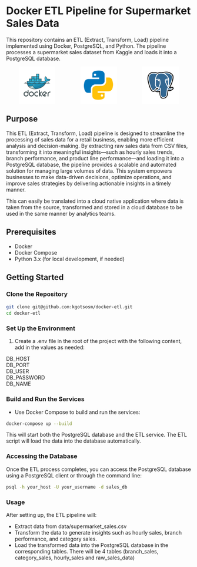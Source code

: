 # Docker ETL Pipeline for Supermarket Sales Data

This repository contains an ETL (Extract, Transform, Load) pipeline implemented using Docker, PostgreSQL, and Python. The pipeline processes a supermarket sales dataset from Kaggle and loads it into a PostgreSQL database.

<div style="display: flex; justify-content: space-around; gap: 10">
    <img src="/image/docker.svg" alt="Docker" width="100" />
    <img src="/image/python.svg" alt="Python" width="100" />
    <img src="/image/postgresql.svg" alt="PostgreSQL" width="100" />
</div>

## Purpose

This ETL (Extract, Transform, Load) pipeline is designed to streamline the processing of sales data for a retail business, enabling more efficient analysis and decision-making. By extracting raw sales data from CSV files, transforming it into meaningful insights—such as hourly sales trends, branch performance, and product line performance—and loading it into a PostgreSQL database, the pipeline provides a scalable and automated solution for managing large volumes of data. This system empowers businesses to make data-driven decisions, optimize operations, and improve sales strategies by delivering actionable insights in a timely manner.

This can easily be translated into a cloud native application where data is taken from the source, transformed and stored in a cloud database to be used in the same manner by analytics teams.

## Prerequisites

- Docker
- Docker Compose
- Python 3.x (for local development, if needed)

## Getting Started

### Clone the Repository

```bash
git clone git@github.com:kgotsosm/docker-etl.git
cd docker-etl
```

### Set Up the Environment

1. Create a .env file in the root of the project with the following content, add in the values as needed:

DB_HOST<br>
DB_PORT<br>
DB_USER<br>
DB_PASSWORD<br>
DB_NAME<br>

### Build and Run the Services
 - Use Docker Compose to build and run the services:

```bash
docker-compose up --build
```

This will start both the PostgreSQL database and the ETL service. The ETL script will load the data into the database automatically.

### Accessing the Database

Once the ETL process completes, you can access the PostgreSQL database using a PostgreSQL client or through the command line:
```bash
psql -h your_host -U your_username -d sales_db
```


### Usage
After setting up, the ETL pipeline will:

- Extract data from data/supermarket_sales.csv
- Transform the data to generate insights such as hourly sales, branch performance, and category sales.
- Load the transformed data into the PostgreSQL database in the corresponding tables. There will be 4 tables (branch_sales, category_sales, hourly_sales and raw_sales_data)
